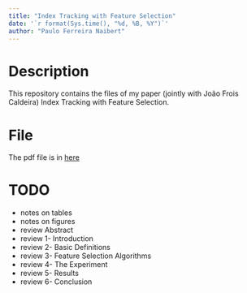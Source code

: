 ```yaml
--- 
title: "Index Tracking with Feature Selection" 
date: '`r format(Sys.time(), "%d, %B, %Y")`'
author: "Paulo Ferreira Naibert"
--- 
```

# Description

This repository contains the files of my paper (jointly with João Frois Caldeira) Index Tracking with Feature Selection.

# File

The pdf file is in [here](./it-featsel.pdf)

# TODO

- notes on tables
- notes on figures
- review Abstract
- review 1- Introduction
- review 2- Basic Definitions
- review 3- Feature Selection Algorithms
- review 4- The Experiment
- review 5- Results
- review 6- Conclusion

